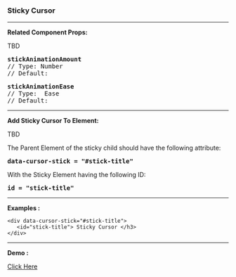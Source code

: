 <h3>
Sticky Cursor 
</h3>
<p>
</p>

[//]: # (----)
<hr>

[//]: # (------------------------------------------)
<p> <b> Related Component Props:</b> </p>
<p> TBD</p>
<pre>
<b>stickAnimationAmount</b>
// Type: Number
// Default:
</pre>

<pre>
<b>stickAnimationEase</b>
// Type:  Ease
// Default:
</pre>

[//]: # (----)
<hr>

[//]: # (------------------------------------------)

[//]: # (------------------------------------------)
<p> <b> Add Sticky Cursor To Element:</b> </p>
<p> TBD </p>
<p>The Parent Element of the sticky child should have the following attribute:</p>
<pre>
<b>data-cursor-stick = "#stick-title" </b>
</pre>
<p>With the Sticky Element having the following ID:</p>
<pre>
<b>id = "stick-title"</b>
</pre>

[//]: # (----)
<hr>

[//]: # (------------------------------------------)
<p> <b> Examples :</b> </p>


<pre><code>&lt;div data-cursor-stick="#stick-title"&gt;
   &lt;id="stick-title"> Sticky Cursor &lt;/h3&gt;
&lt;/div&gt;
</code></pre>

<hr>
<p> <b> Demo :</b> </p>
<a href='/?path=/story/cursor-changecolor--demo'>Click Here</a>
